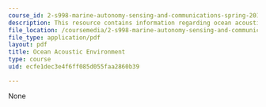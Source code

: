 ```yaml
---
course_id: 2-s998-marine-autonomy-sensing-and-communications-spring-2012
description: This resource contains information regarding ocean acoustic environment.
file_location: /coursemedia/2-s998-marine-autonomy-sensing-and-communications-spring-2012/ecfe1dec3e4f6ff085d055faa2860b39_MIT2_S998S12_Lab05.pdf
file_type: application/pdf
layout: pdf
title: Ocean Acoustic Environment
type: course
uid: ecfe1dec3e4f6ff085d055faa2860b39

---
```

None